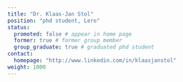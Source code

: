 ```yaml
---
title: "Dr. Klaas-Jan Stol"
position: "phd student, Lero"
status:
  promoted: false # appear in home page
  former: true # former group member
  group_graduate: true # graduated phd student
contact:
  homepage: "http://www.linkedin.com/in/klaasjanstol"
weight: 1000
---
```

